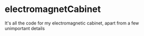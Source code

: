# electromagnetCabinet
It's all the code for my electromagnetic cabinet, apart from a few unimportant details
